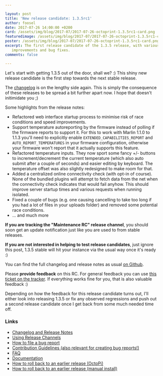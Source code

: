 ```yaml
---

layout: post
title: 'New release candidate: 1.3.5rc1'
author: foosel
date: 2017-07-26 14:00:00 +0200
card: /assets/img/blog/2017-07/2017-07-26-octoprint-1.3.5rc1-card.png
featuredimage: /assets/img/blog/2017-07/2017-07-26-octoprint-1.3.5rc1-card.png
poster: /assets/img/blog/2017-07/2017-07-26-octoprint-1.3.5rc1-card.png
excerpt: The first release candidate of the 1.3.5 release, with various
   improvements and bug fixes.
comments: false

---
```


Let's start with getting 1.3.5 out of the door, shall we? :) This shiny
new release candidate is the first step towards the next stable release.

The [changelog](https://github.com/foosel/OctoPrint/releases/tag/1.3.5rc1)
is on the lengthy side again. This is simply the consequence of these releases
to be spread a bit further apart now. I hope that doesn't initimidate you ;)

Some highlights from the release notes:

  * Refactored web interface startup process to minimise risk of race conditions and speed improvements.
  * Support temperature autoreporting by the firmware instead of polling if the firmware reports to
    support it. For this to work with Marlin 1.1.0 to 1.1.3 you'll need to explicitly enable
    `EXTENDED_CAPABILITIES_REPORT` and `AUTO_REPORT_TEMPERATURES` in your firmware configuration,
    otherwise your firmware won't report that it actually supports this feature.
  * Refactored temperature inputs. They now sport some fancy +/- buttons to increment/decrement the
    current temperature (which also auto submit after a couple of seconds) and easier editing by
    keyboard. The temperature offset was also slightly redesigned to make room for that.
  * Added a centralized online connectivity check (with opt-in of course). None of the bundled
    plugins will attempt to fetch data from the net when the connectivity check indicates that would fail
    anyhow. This should improve server startup times and various requests when running isolated.
  * Fixed a couple of bugs (e.g. one causing cancelling to take too long if you had a lot of files in your
    uploads folder) and removed some potential race conditions.
  * ... and much more

**If you are tracking the "Maintenance RC" release channel**, you
should soon get an update notification just like you are used to from
stable releases.

**If you are not interested in helping to test release candidates**, just
ignore this post, 1.3.5 stable will hit your instance via the usual
way once it's ready :)

You can find the full changelog and release notes as usual
[on Github](https://github.com/foosel/OctoPrint/releases/tag/1.3.5rc1).

Please **provide feedback** on this RC. For general feedback you can use
[this ticket on the tracker](https://github.com/foosel/OctoPrint/issues/2033).
If everything works fine for you, that is also valuable feedback :)

Depending on how the feedback for this release candidate turns out, I'll
either look into releasing 1.3.5 or fix any observed regressions and push
out a second release candidate once I get back from some much needed time off.

### Links

  * [Changelog and Release Notes](https://github.com/foosel/OctoPrint/releases/tag/1.3.5rc1)
  * [Using Release Channels](https://github.com/foosel/OctoPrint/wiki/Using-Release-Channels)
  * [How to file a bug report](https://github.com/foosel/OctoPrint/blob/master/CONTRIBUTING.md#how-to-file-a-bug-report)
  * [Contribution Guidelines (also relevant for creating bug reports!)](https://github.com/foosel/OctoPrint/blob/master/CONTRIBUTING.md)
  * [FAQ](https://github.com/foosel/OctoPrint/wiki/FAQ)
  * [Documentation](http://docs.octoprint.org/)
  * [How to roll back to an earlier release (OctoPi)](https://github.com/foosel/OctoPrint/wiki/FAQ#how-can-i-revert-to-an-older-version-of-the-octoprint-installation-on-my-octopi-image)
  * [How to roll back to an earlier release (manual install)](https://github.com/foosel/OctoPrint/wiki/FAQ#how-can-i-roll-back-to-an-earlier-version-after-an-update)
